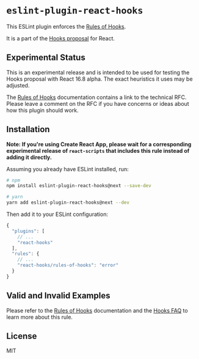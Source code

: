 # `eslint-plugin-react-hooks`

This ESLint plugin enforces the [Rules of Hooks](https://reactjs.org/docs/hooks-rules.html).

It is a part of the [Hooks proposal](https://reactjs.org/docs/hooks-intro.html) for React.

## Experimental Status

This is an experimental release and is intended to be used for testing the Hooks proposal with React 16.8 alpha. The exact heuristics it uses may be adjusted.

The [Rules of Hooks](https://reactjs.org/docs/hooks-rules.html) documentation contains a link to the technical RFC. Please leave a comment on the RFC if you have concerns or ideas about how this plugin should work.

## Installation

**Note: If you're using Create React App, please wait for a corresponding experimental release of `react-scripts` that includes this rule instead of adding it directly.**

Assuming you already have ESLint installed, run:

```sh
# npm
npm install eslint-plugin-react-hooks@next --save-dev

# yarn
yarn add eslint-plugin-react-hooks@next --dev
```

Then add it to your ESLint configuration:

```js
{
  "plugins": [
    // ...
    "react-hooks"
  ],
  "rules": {
    // ...
    "react-hooks/rules-of-hooks": "error"
  }
}
```

## Valid and Invalid Examples

Please refer to the [Rules of Hooks](https://reactjs.org/docs/hooks-rules.html) documentation and the [Hooks FAQ](https://reactjs.org/docs/hooks-faq.html#what-exactly-do-the-lint-rules-enforce) to learn more about this rule.

## License

MIT
